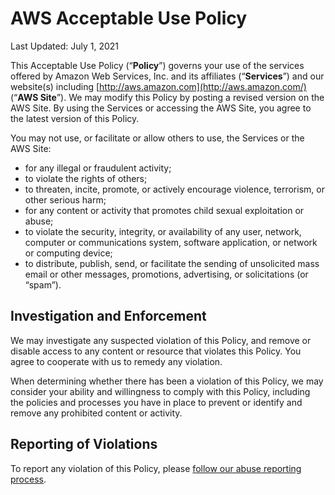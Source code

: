 AWS Acceptable Use Policy
=========================

Last Updated: July 1, 2021

This Acceptable Use Policy (“**Policy**”) governs your use of the services offered by Amazon Web Services, Inc. and its affiliates (“**Services**”) and our website(s) including [http://aws.amazon.com](http://aws.amazon.com/) (“**AWS Site**”). We may modify this Policy by posting a revised version on the AWS Site. By using the Services or accessing the AWS Site, you agree to the latest version of this Policy.  

You may not use, or facilitate or allow others to use, the Services or the AWS Site:

* for any illegal or fraudulent activity; 
* to violate the rights of others; 
* to threaten, incite, promote, or actively encourage violence, terrorism, or other serious harm; 
* for any content or activity that promotes child sexual exploitation or abuse; 
* to violate the security, integrity, or availability of any user, network, computer or communications system, software application, or network or computing device; 
* to distribute, publish, send, or facilitate the sending of unsolicited mass email or other messages, promotions, advertising, or solicitations (or “spam”).  

Investigation and Enforcement
-----------------------------

We may investigate any suspected violation of this Policy, and remove or disable access to any content or resource that violates this Policy. You agree to cooperate with us to remedy any violation.  

When determining whether there has been a violation of this Policy, we may consider your ability and willingness to comply with this Policy, including the policies and processes you have in place to prevent or identify and remove any prohibited content or activity. 

Reporting of Violations
-----------------------

To report any violation of this Policy, please [follow our abuse reporting process](https://support.aws.amazon.com/#/contacts/report-abuse).
